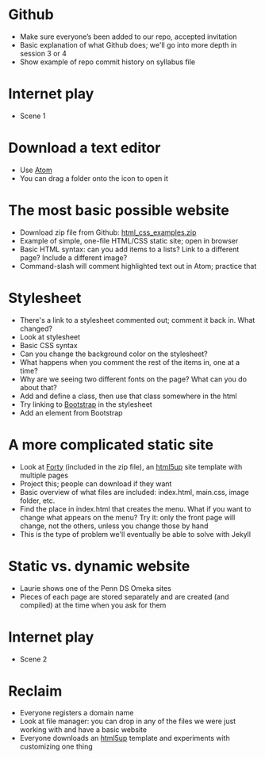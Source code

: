 # Github

+ Make sure everyone’s been added to our repo, accepted invitation
+ Basic explanation of what Github does; we'll go into more depth in session 3 or 4
+ Show example of repo commit history on syllabus file

# Internet play

+ Scene 1

# Download a text editor

+ Use [Atom](https://atom.io/)
+ You can drag a folder onto the icon to open it

# The most basic possible website

+ Download zip file from Github: [html_css_examples.zip](https://github.com/upenndigitalscholarship/dsfellows/blob/master/html_css_examples.zip)
+ Example of simple, one-file HTML/CSS static site; open in browser
+ Basic HTML syntax: can you add items to a lists? Link to a different page? Include a different image?
+ Command-slash will comment highlighted text out in Atom; practice that

# Stylesheet

+ There's a link to a stylesheet commented out; comment it back in. What changed?
+ Look at stylesheet
+ Basic CSS syntax
+ Can you change the background color on the stylesheet?
+ What happens when you comment the rest of the items in, one at a time?
+ Why are we seeing two different fonts on the page? What can you do about that?
+ Add and define a class, then use that class somewhere in the html
+ Try linking to [Bootstrap](http://getbootstrap.com/getting-started/) in the stylesheet
+ Add an element from Bootstrap

# A more complicated static site

+ Look at [Forty](https://html5up.net/forty) (included in the zip file), an [html5up](https://html5up.net/) site template with multiple pages
+ Project this; people can download if they want
+ Basic overview of what files are included: index.html, main.css, image folder, etc.
+ Find the place in index.html that creates the menu. What if you want to change what appears on the menu? Try it: only the front page will change, not the others, unless you change those by hand
+ This is the type of problem we'll eventually be able to solve with Jekyll

# Static vs. dynamic website

+ Laurie shows one of the Penn DS Omeka sites
+ Pieces of each page are stored separately and are created (and compiled) at the time when you ask for them

# Internet play

+ Scene 2

# Reclaim

+ Everyone registers a domain name
+ Look at file manager: you can drop in any of the files we were just working with and have a basic website
+ Everyone downloads an [html5up](https://html5up.net/) template and experiments with customizing one thing
